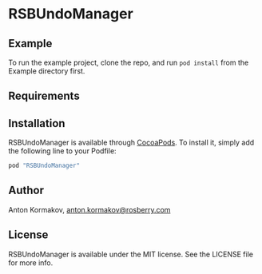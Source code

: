 # RSBUndoManager

## Example

To run the example project, clone the repo, and run `pod install` from the Example directory first.

## Requirements

## Installation

RSBUndoManager is available through [CocoaPods](http://cocoapods.org). To install
it, simply add the following line to your Podfile:

```ruby
pod "RSBUndoManager"
```

## Author

Anton Kormakov, anton.kormakov@rosberry.com

## License

RSBUndoManager is available under the MIT license. See the LICENSE file for more info.

